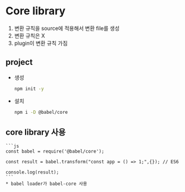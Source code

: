 # Core library

1. 변환 규칙을 source에 적용해서 변환 file를 생성
2. 변환 규칙은 X 
3. plugin이 변환 규칙 가짐

## project

* 생성
    ```bash
    npm init -y
    ```

* 설치
    ```bash
    npm i -D @babel/core
    ```

## core library 사용

    ```js
    const babel = require('@babel/core');

    const result = babel.transform("const app = () => 1;",{}); // ES6

    console.log(result);
    ```
    * babel loader가 babel-core 사용